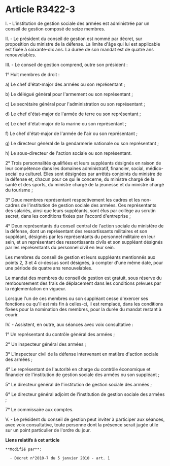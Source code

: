 # Article R3422-3

I. - L'institution de gestion sociale des armées est administrée par un conseil de gestion composé de seize membres. 

II. - Le président du conseil de gestion est nommé par décret, sur proposition du ministre de la défense. La limite d'âge qui
lui est applicable est fixée à soixante-dix ans. La durée de son mandat est de quatre ans renouvelables. 

III. - Le conseil de gestion comprend, outre son président : 

1° Huit membres de droit : 

a) Le chef d'état-major des armées ou son représentant ; 

b) Le délégué général pour l'armement ou son représentant ; 

c) Le secrétaire général pour l'administration ou son représentant ; 

d) Le chef d'état-major de l'armée de terre ou son représentant ; 

e) Le chef d'état-major de la marine ou son représentant ; 

f) Le chef d'état-major de l'armée de l'air ou son représentant ; 

g) Le directeur général de la gendarmerie nationale ou son représentant ; 

h) Le sous-directeur de l'action sociale ou son représentant. 

2° Trois personnalités qualifiées et leurs suppléants désignés en raison de leur compétence dans les domaines administratif,
financier, social, médico-social ou culturel. Elles sont désignées par arrêtés conjoints du ministre de la défense et, chacun
pour ce qui le concerne, du ministre chargé de la santé et des sports, du ministre chargé de la jeunesse et du ministre
chargé du tourisme ; 

3° Deux membres représentant respectivement les cadres et les non-cadres de l'institution de gestion sociale des armées. Ces
représentants des salariés, ainsi que leurs suppléants, sont élus par collège au scrutin secret, dans les conditions fixées
par l'accord d'entreprise ; 

4° Deux représentants du conseil central de l'action sociale du ministère de la défense, dont un représentant des
ressortissants militaires et son suppléant, désignés par les représentants du personnel militaire en leur sein, et un
représentant des ressortissants civils et son suppléant désignés par les représentants du personnel civil en leur sein. 

Les membres du conseil de gestion et leurs suppléants mentionnés aux points 2, 3 et 4 ci-dessus sont désignés, à compter
d'une même date, pour une période de quatre ans renouvelables. 

Le mandat des membres du conseil de gestion est gratuit, sous réserve du remboursement des frais de déplacement dans les
conditions prévues par la réglementation en vigueur. 

Lorsque l'un de ces membres ou son suppléant cesse d'exercer ses fonctions ou qu'il est mis fin à celles-ci, il est remplacé,
dans les conditions fixées pour la nomination des membres, pour la durée du mandat restant à courir. 

IV. - Assistent, en outre, aux séances avec voix consultative : 

1° Un représentant du contrôle général des armées ; 

2° Un inspecteur général des armées ; 

3° L'inspecteur civil de la défense intervenant en matière d'action sociale des armées ; 

4° Le représentant de l'autorité en charge du contrôle économique et financier de l'institution de gestion sociale des armées
ou son suppléant ; 

5° Le directeur général de l'institution de gestion sociale des armées ; 

6° Le directeur général adjoint de l'institution de gestion sociale des armées ; 

7° Le commissaire aux comptes. 

V. - Le président du conseil de gestion peut inviter à participer aux séances, avec voix consultative, toute personne dont la
présence serait jugée utile sur un point particulier de l'ordre du jour.

**Liens relatifs à cet article**

	**Modifié par**:

	  - Décret n°2010-7 du 5 janvier 2010 - art. 1

